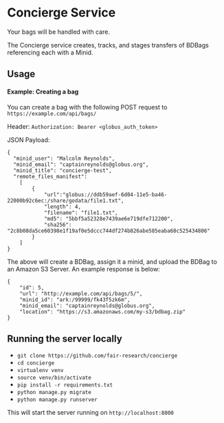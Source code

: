 # Concierge Service

Your bags will be handled with care.

The Concierge service creates, tracks, and stages transfers of BDBags
referencing each with a Minid.

## Usage

#### Example: Creating a bag

You can create a bag with the following POST request to `https://example.com/api/bags/`

Header: `Authorization: Bearer <globus_auth_token>`

JSON Payload:

    {
      "minid_user": "Malcolm Reynolds",
      "minid_email": "captainreynolds@globus.org",
      "minid_title": "concierge-test",
      "remote_files_manifest":
        [
            {
                "url":"globus://ddb59aef-6d04-11e5-ba46-22000b92c6ec:/share/godata/file1.txt",
                "length": 4,
                "filename": "file1.txt",
                "md5": "5bbf5a52328e7439ae6e719dfe712200",
                "sha256": "2c8b08da5ce60398e1f19af0e5dccc744df274b826abe585eaba68c525434806"
            }
        ]
    }

The above will create a BDBag, assign it a minid, and upload the BDBag to an Amazon S3
Server. An example response is below:

    {
        "id": 5,
        "url": "http://example.com/api/bags/5/",
        "minid_id": "ark:/99999/fk43f5zk6m",
        "minid_email": "captainreynolds@globus.org",
        "location": "https://s3.amazonaws.com/my-s3/bdbag.zip"
    }

## Running the server locally

* `git clone https://github.com/fair-research/concierge`
* `cd concierge`
* `virtualenv venv`
* `source venv/bin/activate`
* `pip install -r requirements.txt`
* `python manage.py migrate`
* `python manage.py runserver`

This will start the server running on `http://localhost:8000`
